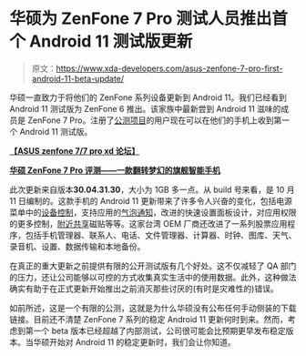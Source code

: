 # 华硕为 ZenFone 7 Pro 测试人员推出首个 Android 11 测试版更新

> 原文：<https://www.xda-developers.com/asus-zenfone-7-pro-first-android-11-beta-update/>

华硕一直致力于将他们的 ZenFone 系列设备更新到 Android 11。我们已经看到 Android 11 测试版为 ZenFone 6 推出。该家族中最新尝到 Android 11 滋味的成员是 ZenFone 7 Pro。注册了[公测项目](https://www.xda-developers.com/asus-starts-recruiting-beta-testers-for-the-zenfone-7s-android-11-update/)的用户现在可以在他们的手机上收到第一个 Android 11 测试版。

**[【ASUS zenfone 7/7 pro xd 论坛】](https://forum.xda-developers.com/asus-zenfone-7)**

**[华硕 ZenFone 7 Pro 评测——一款翻转梦幻的旗舰智能手机](https://www.xda-developers.com/asus-zenfone-7-pro-review-a-flipping-fantastic-flagship-smartphone/)**

此次更新来自版本**30.04.31.30**，大小为 1GB 多一点。从 build 号来看，是 10 月 11 日编制的。这款手机的 Android 11 更新带来了许多令人兴奋的变化，包括电源菜单中的[设备控制](https://www.xda-developers.com/android-11-power-menu-device-controls-smart-home-dream/)，支持应用的[气泡通知](https://www.xda-developers.com/android-q-beta-2-notification-bubbles/)，改进的快速设置面板设计，对应用权限的更多控制，[附近共享](https://www.xda-developers.com/google-nearby-share-file-sharing-airdrop-clone-android-rolling-out/)磁贴等等。这家台湾 OEM 厂商还改进了一系列股票应用程序，包括手机管理器、联系人、电话、文件管理器、计算器、时钟、图库、天气、录音机、设置、数据传输和本地备份。

在真正的重大更新之前提供有限的公开测试版有几个好处。这不仅减轻了 QA 部门的压力，还让公司能够以可控的方式收集真实生活中的使用数据。此外，这种做法确实有助于在正式更新开始推出之前消灭那些讨厌的(有时是灾难性的)错误。

如前所述，这是一个有限的公测，这就是为什么华硕没有公布任何手动侧装的下载链接。目前还不清楚 ZenFone 7 系列的稳定 Android 11 更新何时到来。然而，考虑到第一个 beta 版本已经超越了内部测试，公司很可能会比预期更早发布稳定版本。当华硕开始对 Android 11 的稳定更新时，我们会让你知道。